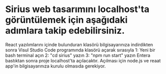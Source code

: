 # Sirius web tasarımını localhost'ta görüntülemek için aşağıdaki adımlara takip edebilirsiniz.
React yazılımlarını içinde bulunduran klasörü bilgisayarınıza indirdikten sonra Visul Studio Code programında klasörü açarak sırasıyla
1: Yeni bir bash terminal açın
2: "cd sirius" yazın
3: "npm run start" yazın 
Entera bastıktan sonra proje localhost'ta açılacaktır. Açılması için node.js ve reaat app'in bilgisayarınıza kurulu olmasıda gerekiyor.
